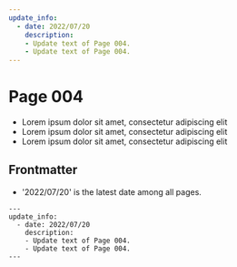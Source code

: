 ```yaml
---
update_info:
  - date: 2022/07/20
    description:
    - Update text of Page 004.
    - Update text of Page 004.
---
```

# Page 004

- Lorem ipsum dolor sit amet, consectetur adipiscing elit
- Lorem ipsum dolor sit amet, consectetur adipiscing elit
- Lorem ipsum dolor sit amet, consectetur adipiscing elit


## Frontmatter

- '2022/07/20' is the latest date among all pages.

```
---
update_info:
  - date: 2022/07/20
    description:
    - Update text of Page 004.
    - Update text of Page 004.
---
```
